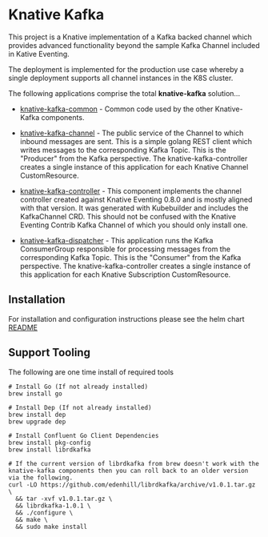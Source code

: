 # Knative Kafka

This project is a Knative implementation of a Kafka backed channel which provides advanced functionality beyond the 
sample Kafka Channel included in Kative Eventing.

The deployment is implemented for the production use case whereby a single deployment supports all channel 
instances in the K8S cluster.   

The following applications comprise the total **knative-kafka** solution...

- [knative-kafka-common](./components/common/README.md) - Common code used by the other Knative-Kafka components.

- [knative-kafka-channel](./components/channel/README.md) - The public service of the Channel to which inbound 
messages are sent.  This is a simple golang REST client which writes messages to the corresponding Kafka Topic.
This is the "Producer" from the Kafka perspective. The knative-kafka-controller creates a single instance of 
this application for each Knative Channel CustomResource.
    
- [knative-kafka-controller](./components/controller/README.md) - This component implements the channel controller created 
against Knative Eventing 0.8.0 and is mostly aligned with that version.  It
was generated with Kubebuilder and includes the KafkaChannel CRD. This should not be confused with the 
Knative Eventing Contrib Kafka Channel of which you should only install one. 

- [knative-kafka-dispatcher](./components/dispatcher/README.md) - This application runs the Kafka ConsumerGroup 
responsible for processing messages from the corresponding Kafka Topic.  This is the "Consumer" from the Kafka
perspective.  The  knative-kafka-controller creates a single instance of this application for each Knative Subscription 
CustomResource. 

## Installation

For installation and configuration instructions please see the helm chart [README](./resources/README.md)  

## Support Tooling
The following are one time install of required tools
```
# Install Go (If not already installed)
brew install go

# Install Dep (If not already installed)
brew install dep
brew upgrade dep

# Install Confluent Go Client Dependencies
brew install pkg-config
brew install librdkafka

# If the current version of librdkafka from brew doesn't work with the knative-kafka components then you can roll back to an older version via the following.
curl -LO https://github.com/edenhill/librdkafka/archive/v1.0.1.tar.gz \
  && tar -xvf v1.0.1.tar.gz \
  && librdkafka-1.0.1 \
  && ./configure \
  && make \
  && sudo make install
```
